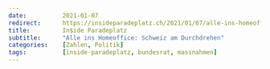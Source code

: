 ```yaml
---
date:          2021-01-07
redirect:      https://insideparadeplatz.ch/2021/01/07/alle-ins-homeoffice-schweiz-am-durchdrehen/
title:         In$ide Paradeplatz
subtitle:      "Alle ins Homeoffice: Schweiz am Durchdrehen"
categories:    [Zahlen, Politik]
tags:          [inside-paradeplatz, bundesrat, massnahmen]
---
```

